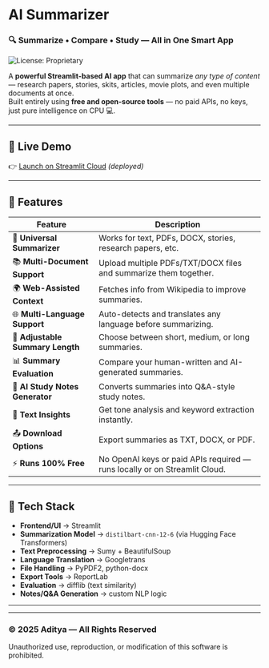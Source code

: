 # AI Summarizer

### 🔍 Summarize • Compare • Study — All in One Smart App

![License: Proprietary](https://img.shields.io/badge/license-Proprietary-red)

A **powerful Streamlit-based AI app** that can summarize *any type of content* — research papers, stories, skits, articles, movie plots, and even multiple documents at once.  
Built entirely using **free and open-source tools** — no paid APIs, no keys, just pure intelligence on CPU 💻.

---

## 🚀 Live Demo
👉 [Launch on Streamlit Cloud](https://summarymodel.streamlit.app/#universal-ai-summarizer-v4-pro) *(deployed)*

---

## 🌟 Features

| Feature | Description |
|----------|--------------|
| 🧠 **Universal Summarizer** | Works for text, PDFs, DOCX, stories, research papers, etc. |
| 📚 **Multi-Document Support** | Upload multiple PDFs/TXT/DOCX files and summarize them together. |
| 🌍 **Web-Assisted Context** | Fetches info from Wikipedia to improve summaries. |
| 🌐 **Multi-Language Support** | Auto-detects and translates any language before summarizing. |
| 📏 **Adjustable Summary Length** | Choose between short, medium, or long summaries. |
| 📊 **Summary Evaluation** | Compare your human-written and AI-generated summaries. |
| 🧮 **AI Study Notes Generator** | Converts summaries into Q&A-style study notes. |
| 🧩 **Text Insights** | Get tone analysis and keyword extraction instantly. |
| 📤 **Download Options** | Export summaries as TXT, DOCX, or PDF. |
| ⚡ **Runs 100% Free** | No OpenAI keys or paid APIs required — runs locally or on Streamlit Cloud. |

---

## 🧩 Tech Stack

- **Frontend/UI** → Streamlit  
- **Summarization Model** → `distilbart-cnn-12-6` (via Hugging Face Transformers)  
- **Text Preprocessing** → Sumy + BeautifulSoup  
- **Language Translation** → Googletrans  
- **File Handling** → PyPDF2, python-docx  
- **Export Tools** → ReportLab  
- **Evaluation** → difflib (text similarity)  
- **Notes/Q&A Generation** → custom NLP logic  

---

---
### © 2025 Aditya — All Rights Reserved  
Unauthorized use, reproduction, or modification of this software is prohibited.

